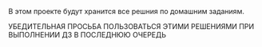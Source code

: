 В этом проекте будут хранится все решния по домашним заданиям.

УБЕДИТЕЛЬНАЯ ПРОСЬБА ПОЛЬЗОВАТЬСЯ ЭТИМИ РЕШЕНИЯМИ ПРИ ВЫПОЛНЕНИИ ДЗ В ПОСЛЕДНЮЮ ОЧЕРЕДЬ